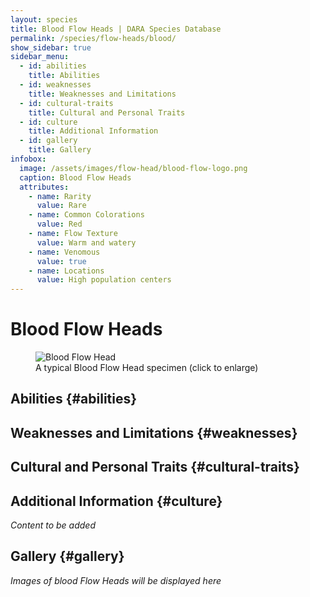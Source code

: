 ```yaml
---
layout: species
title: Blood Flow Heads | DARA Species Database
permalink: /species/flow-heads/blood/
show_sidebar: true
sidebar_menu:
  - id: abilities
    title: Abilities
  - id: weaknesses
    title: Weaknesses and Limitations
  - id: cultural-traits
    title: Cultural and Personal Traits
  - id: culture
    title: Additional Information
  - id: gallery
    title: Gallery
infobox:
  image: /assets/images/flow-head/blood-flow-logo.png
  caption: Blood Flow Heads
  attributes:
    - name: Rarity
      value: Rare
    - name: Common Colorations
      value: Red
    - name: Flow Texture
      value: Warm and watery
    - name: Venomous
      value: true
    - name: Locations
      value: High population centers
---
```


# Blood Flow Heads

<div class="species-image">
  <figure>
    <img src="{{ '/assets/images/blood-example-1.png' | relative_url }}" 
         alt="Blood Flow Head" 
         class="thumbnail" 
         onclick="openLightbox(this.src, this.alt)">
    <figcaption>A typical Blood Flow Head specimen (click to enlarge)</figcaption>
  </figure>
</div>

## Abilities {#abilities}

## Weaknesses and Limitations {#weaknesses}

## Cultural and Personal Traits {#cultural-traits}

## Additional Information {#culture}

*Content to be added*

## Gallery {#gallery}

*Images of blood Flow Heads will be displayed here*

